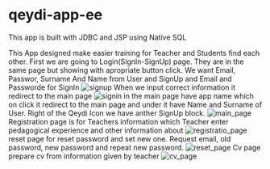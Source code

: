 # qeydi-app-ee
This app is built with JDBC and JSP using Native SQL

This App designed make easier training for Teacher and Students find each other.
First we are going to Login(SignIn-SignUp) page. They are in the same page but showing with apropriate button click. We want Email, Passwor, Surname And Name from User and SignUp  and  Email and Passworde for SignIn
![signup](https://user-images.githubusercontent.com/118879187/228506325-d887d179-ee8d-4939-a780-cd4d98a180a2.png)
When we input correct information it redirect to the main page 
![signin](https://user-images.githubusercontent.com/118879187/228506439-5350b242-fc5f-47ae-a55f-5557c706386f.png)
in the main page have app name which on click it redirect to the main page and under it have Name and Surname of User. Right of the Qeydi Icon we have anther SignUp block.
![main_page](https://user-images.githubusercontent.com/118879187/228506482-dab7307f-92f3-42ca-8a3a-24fd7ac75d76.png)
Registration page is for Teachers information which Teacher enter pedagogical experience and other information about 
![registratio_page](https://user-images.githubusercontent.com/118879187/228506533-fceca84c-20a7-41bc-a9b6-8c3ea505ec64.png)
reset page for reset password and set new one. Request email, old password, new password and repeat new password.
![reset_page](https://user-images.githubusercontent.com/118879187/228506568-62736aa6-8dcc-4c3a-b80e-23af1a536dcc.png)
Cv page prepare cv from information given by teacher
![cv_page](https://user-images.githubusercontent.com/118879187/228506618-f64fb75c-e74c-475a-ad31-32d799a3a55d.png)
